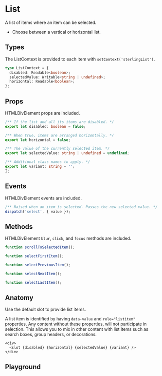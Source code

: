 <script>
    import Playground from './ListPlayground.svelte';
</script>

# List

A list of items where an item can be selected.

- Choose between a vertical or horizontal list.

## Types

The ListContext is provided to each item with `setContext('sterlingList')`.

```ts
type ListContext = {
  disabled: Readable<boolean>;
  selectedValue: Writable<string | undefined>;
  horizontal: Readable<boolean>;
};
```

## Props

HTMLDivElement props are included.

```ts
/** If the list and all its items are disabled. */
export let disabled: boolean = false;

/** When true, items are arranged horizontally. */
export let horizontal = false;

/** The value of the currently selected item. */
export let selectedValue: string | undefined = undefined;

/** Additional class names to apply. */
export let variant: string = '';
Í;
```

## Events

HTMLDivElement events are included.

```ts
/** Raised when an item is selected. Passes the new selected value. */
dispatch('select', { value });
```

## Methods

HTMLDivElement `blur`, `click`, and `focus` methods are included.

```ts
function scrollToSelectedItem();

function selectFirstItem();

function selectPreviousItem();

function selectNextItem();

function selectLastItem();
```

## Anatomy

Use the default slot to provide list items.

A list item is identified by having `data-value` and `role="listitem"` properties.
Any content without these properties, will not participate in selection.
This allows you to mix in other content with list items such as search boxes, group headers, or decorations.

```svelte
<div>
  <slot {disabled} {horizontal} {selectedValue} {variant} />
</div>
```

## Playground

<Playground />
